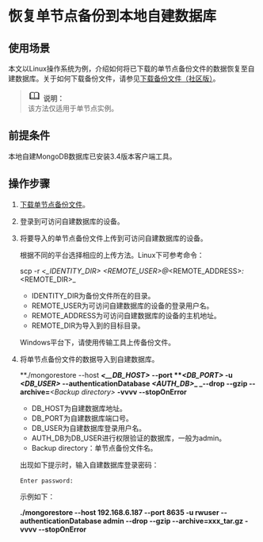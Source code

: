 # 恢复单节点备份到本地自建数据库<a name="dds_03_0068"></a>

## 使用场景<a name="section1976010489355"></a>

本文以Linux操作系统为例，介绍如何将已下载的单节点备份文件的数据恢复至自建数据库。关于如何下载备份文件，请参见[下载备份文件（社区版）](下载备份文件（社区版）.md)。

>![](public_sys-resources/icon-note.gif) **说明：**   
>该方法仅适用于单节点实例。  

## 前提条件<a name="section66939287358"></a>

本地自建MongoDB数据库已安装3.4版本客户端工具。

## 操作步骤<a name="section18236133010571"></a>

1.  [下载单节点备份文件](下载备份文件（社区版）.md)。
2.  登录到可访问自建数据库的设备。
3.  将要导入的单节点备份文件上传到可访问自建数据库的设备。

    根据不同的平台选择相应的上传方法。Linux下可参考命令：

    scp -r  _<__IDENTITY\_DIR\>_ _<REMOTE\_USER\>_@_<REMOTE\_ADDRESS\>_:_<REMOTE\_DIR\>_

    -   IDENTITY\_DIR为备份文件所在的目录。
    -   REMOTE\_USER为可访问自建数据库的设备的登录用户名。
    -   REMOTE\_ADDRESS为可访问自建数据库的设备的主机地址。
    -   REMOTE\_DIR为导入到的目标目录。

    Windows平台下，请使用传输工具上传备份文件。

4.  将单节点备份文件的数据导入到自建数据库。

    **./mongorestore --host **_<__DB\_HOST\>_** **--port ****_<DB\_PORT\>_** -u **_<DB\_USER\>_** --authenticationDatabase **_<AUTH\_DB\>_**_ _--drop --gzip --archive=**_<Backup directory\>_ **-vvvv --stopOnError**

    -   DB\_HOST为自建数据库地址。
    -   DB\_PORT为自建数据库端口号。
    -   DB\_USER为自建数据库登录用户名。
    -   AUTH\_DB为DB\_USER进行权限验证的数据库，一般为admin。
    -   Backup directory：单节点备份文件名。

    出现如下提示时，输入自建数据库登录密码：

    ```
    Enter password:
    ```

    示例如下：

    **./mongorestore --host 192.168.6.187 --port 8635 -u rwuser --authenticationDatabase admin --drop --gzip --archive=xxx\_tar.gz -vvvv --stopOnError**


